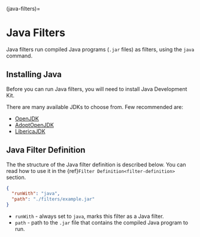 (java-filters)=
# Java Filters

Java filters run compiled Java programs (`.jar` files) as filters, using the `java` command.

## Installing Java

Before you can run Java filters, you will need to install Java Development Kit.

There are many available JDKs to choose from. Few recommended are:
 - [OpenJDK](https://jdk.java.net/)
 - [AdoptOpenJDK](https://adoptopenjdk.net/)
 - [LibericaJDK](https://bell-sw.com/pages/downloads/)

## Java Filter Definition

The the structure of the Java filter definition is described below. You can read how to use it in the {ref}`Filter Definition<filter-definition>` section.

```json
{
  "runWith": "java",
  "path": "./filters/example.jar"
}
```

- `runWith` - always set to `java`, marks this filter as a Java filter.
- `path` - path to the `.jar` file that contains the compiled Java program to run.
